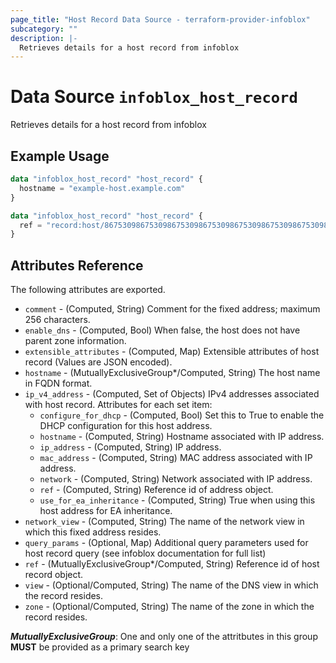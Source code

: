 ```yaml
---
page_title: "Host Record Data Source - terraform-provider-infoblox"
subcategory: ""
description: |-
  Retrieves details for a host record from infoblox
---
```


# Data Source `infoblox_host_record`

Retrieves details for a host record from infoblox

## Example Usage

```terraform
data "infoblox_host_record" "host_record" {
  hostname = "example-host.example.com"
}
```

```terraform
data "infoblox_host_record" "host_record" {
  ref = "record:host/867530986753098675309867530986753098675309867530986753098675309:example-host.example.com/default"
}
```

## Attributes Reference

The following attributes are exported.

- `comment` - (Computed, String) Comment for the fixed address; maximum 256 characters.
- `enable_dns` - (Computed, Bool) When false, the host does not have parent zone information.
- `extensible_attributes` - (Computed, Map) Extensible attributes of host record (Values are JSON encoded).
- `hostname` -  (MutuallyExclusiveGroup*/Computed, String) The host name in FQDN format.
- `ip_v4_address` - (Computed, Set of Objects) IPv4 addresses associated with host record.  Attributes for each set item:
  - `configure_for_dhcp` - (Computed, Bool) Set this to True to enable the DHCP configuration for this host address.
  - `hostname` - (Computed, String) Hostname associated with IP address.
  - `ip_address` - (Computed, String) IP address.
  - `mac_address` - (Computed, String) MAC address associated with IP address.
  - `network` - (Computed, String) Network associated with IP address.
  - `ref` - (Computed, String) Reference id of address object.
  - `use_for_ea_inheritance` - (Computed, String) True when using this host address for EA inheritance.
- `network_view` -  (Computed, String) The name of the network view in which this fixed address resides.
- `query_params` - (Optional, Map) Additional query parameters used for host record query (see infoblox documentation for full list)
- `ref` -  (MutuallyExclusiveGroup*/Computed, String) Reference id of host record object.
- `view` - (Optional/Computed, String) The name of the DNS view in which the record resides.
- `zone` - (Optional/Computed, String) The name of the zone in which the record resides.

**_MutuallyExclusiveGroup_**: One and only one of the attritbutes in this group **MUST** be provided as a primary search key